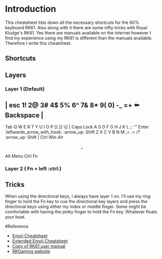# Introduction

This cheatsheet lists down all the necessary shortcuts for the 60% keyboard RK61. Also along with it there are some nifty tricks with Royal Kludge's RK61. Yes there are manuals available on the internet  however I find my experience using my RK61 is different than the manuals available. Therefore I write this cheatsheet.



## Shortcuts


## Layers

### Layer 1 (Default)

|<td colspan=1> esc  <td colspan=2>1! <td colspan=2>2@ <td colspan=2>3# <td colspan=2> 4$ <td colspan=2> 5% <td colspan=2> 6^ <td colspan=2> 7& <td colspan=2> 8* <td colspan=2> 9( <td colspan=2> 0) <td colspan=2> -_ <td colspan=2> =+ <td colspan=2> :arrow_left: Backspace |
--
<td colspan=2>Tab  <td colspan=2>Q <td colspan=2>W <td colspan=2>E <td colspan=2>R <td colspan=2>T <td colspan=2>Y <td colspan=2>U <td colspan=2>I <td colspan=2>O <td colspan=2>P <td colspan=2>[{ <td colspan=2>]} <td colspan=2>\\&#124;
|<td colspan=3> Caps Lock  <td colspan=2>A <td colspan=2>S <td colspan=2>D <td colspan=2> F <td colspan=2> G <td colspan=2> H <td colspan=2> J <td colspan=2> K <td colspan=2> L <td colspan=2> ;: <td colspan=2> '" <td colspan=2> Enter :leftwards_arrow_with_hook:
<td colspan=4> :arrow_up: Shift  <td colspan=2>Z <td colspan=2>X <td colspan=2>C <td colspan=2>V <td colspan=2>B <td colspan=2>N <td colspan=2>M <td colspan=2>,< <td colspan=2>.> <td colspan=2>/? <td colspan=3> :arrow_up: Shift
|<td colspan=1> Ctrl  <td colspan=2> Win <td colspan=2> Alt <td colspan=14> <p align="center">_</p> <td colspan=3> Alt <td colspan=2> Menu <td colspan=2> Ctrl <td colspan=1> Fn

### Layer 2 ( Fn + left :ctrl:)

## Tricks

When using the directional keys, I always have layer 1 on. I'll use my ring finger to hold the Fn key to cue the directional key layers and press the directional keys using either my index or middle finger. Some might be comfortable with having the pinky finger to hold the Fn key. Whatever floats your boat.

#Reference
- [Emoji Cheatsheet](https://gist.github.com/rxaviers/7360908)
- [Extended Emoji Cheatsheet](https://gist.github.com/endolith/157796)
- [Copy of RK61 user manual](https://cdn.shopify.com/s/files/1/0510/7866/0274/files/RK61_User_Manual_cb7c7218-622c-4bd9-83ad-56980415b5f9.pdf?v=1614161829)
- [RKGaming website](https://rkgamingstore.com)
